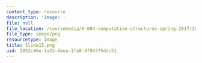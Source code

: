 ```yaml
---
content_type: resource
description: 'Image: '
file: null
file_location: /coursemedia/6-004-computation-structures-spring-2017/2852c46e1a334eea1fa84f94375ddc51_Slide15.png
file_type: image/png
resourcetype: Image
title: Slide15.png
uid: 2852c46e-1a33-4eea-1fa8-4f94375ddc51
---
```

